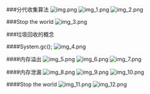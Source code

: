 ###分代收集算法
![img.png](img.png)
![img_1.png](img_1.png)
![img_2.png](img_2.png)

###Stop the world
![img_3.png](img_3.png)


###垃圾回收的概念

####System.gc();
![img_4.png](img_4.png)

####内存溢出
![img_5.png](img_5.png)
![img_6.png](img_6.png)
![img_7.png](img_7.png)

####内存泄漏
![img_8.png](img_8.png)
![img_9.png](img_9.png)
![img_10.png](img_10.png)

####Stop the world
![img_11.png](img_11.png)
![img_12.png](img_12.png)